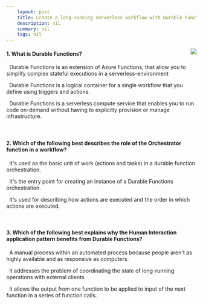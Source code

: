 ```yaml
---
    layout: post
    title: Create a long-running serverless workflow with Durable Functions - What is Durable Functions?
    description: nil
    summary: nil
    tags: nil
---
```



 <a target="_blank" href="https://docs.microsoft.com/en-us/learn/modules/create-long-running-serverless-workflow-with-durable-functions/2-what-is-durable-functions/"><i class="fas fa-external-link-alt"></i> </a>
 <img align="right" src="https://docs.microsoft.com/en-us/learn/achievements/azure-create-long-running-serverless-workflow-with-durable-functions.svg">
####  1. What is Durable Functions?


<i class='fas fa-check-square' style='color: Dodgerblue;'></i> &nbsp;&nbsp;Durable Functions is an extension of Azure Functions, that allow you to simplify complex stateful executions in a serverless-environment

<i class='far fa-square'></i> &nbsp;&nbsp;Durable Functions is a logical container for a single workflow that you define using triggers and actions.

<i class='far fa-square'></i> &nbsp;&nbsp;Durable Functions is a serverless compute service that enables you to run code on-demand without having to explicitly provision or manage infrastructure.
<br />
<br />
<br />

####  2. Which of the following best describes the role of the Orchestrator function in a workflow?


<i class='far fa-square'></i> &nbsp;&nbsp;It's used as the basic unit of work (actions and tasks) in a durable function orchestration.

<i class='far fa-square'></i> &nbsp;&nbsp;It's the entry point for creating an instance of a Durable Functions orchestration.

<i class='fas fa-check-square' style='color: Dodgerblue;'></i> &nbsp;&nbsp;It's used for describing how actions are executed and the order in which actions are executed.
<br />
<br />
<br />

####  3. Which of the following best explains why the Human Interaction application pattern benefits from Durable Functions?


<i class='fas fa-check-square' style='color: Dodgerblue;'></i> &nbsp;&nbsp;A manual process within an automated process because people aren't as highly available and as responsive as computers.

<i class='far fa-square'></i> &nbsp;&nbsp;It addresses the problem of coordinating the state of long-running operations with external clients.

<i class='far fa-square'></i> &nbsp;&nbsp;It allows the output from one function to be applied to input of the next function in a series of function calls.
<br />
<br />
<br />
